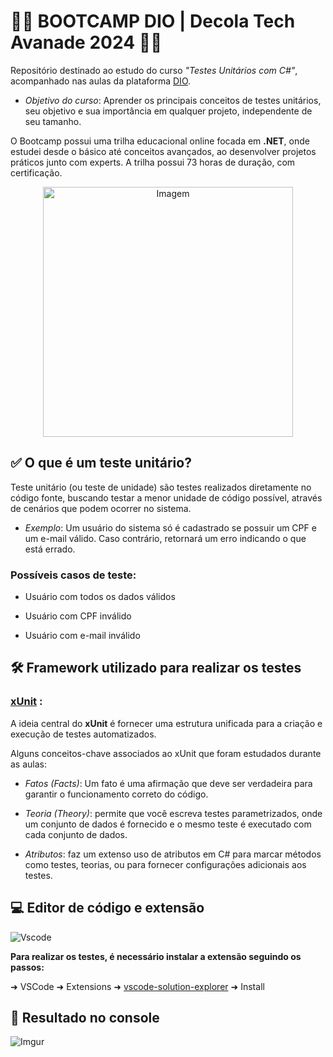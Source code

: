 # 👩‍💻 BOOTCAMP DIO | Decola Tech Avanade 2024 👩‍💻

Repositório destinado ao estudo do curso _"Testes Unitários com C#"_, acompanhado nas aulas da plataforma [DIO](https://www.dio.me/).

- _Objetivo do curso_: Aprender os principais conceitos de testes unitários, seu
objetivo e sua importância em qualquer projeto,
independente de seu tamanho.

O Bootcamp possui uma trilha educacional online focada em **.NET**, onde estudei desde o básico até conceitos avançados, ao desenvolver projetos práticos junto com experts. A trilha possui 73 horas de duração, com certificação.

<p align="center">
  <img height="400" src="https://i.imgur.com/wNS4mRt.png" alt="Imagem">
</p>

## ✅ O que é um teste unitário?

Teste unitário (ou teste de unidade) são testes realizados
diretamente no código fonte, buscando testar a menor
unidade de código possível, através de cenários que podem
ocorrer no sistema.

- _Exemplo_: Um usuário do sistema só é cadastrado se possuir
um CPF e um e-mail válido. Caso contrário, retornará um erro
indicando o que está errado.

### Possíveis casos de teste:

- Usuário com todos os dados válidos

- Usuário com CPF inválido

- Usuário com e-mail inválido

## 🛠️ Framework utilizado para realizar os testes

### [xUnit](https://xunit.net/docs/getting-started/netcore/cmdline) :

A ideia central do **xUnit** é fornecer uma estrutura unificada para a criação e execução de testes automatizados.

Alguns conceitos-chave associados ao xUnit que foram estudados durante as aulas:

- _Fatos (Facts)_: Um fato é uma afirmação que deve ser verdadeira para garantir o funcionamento correto do código.

- _Teoria (Theory)_: permite que você escreva testes parametrizados, onde um conjunto de dados é fornecido e o mesmo teste é executado com cada conjunto de dados.

- _Atributos_: faz um extenso uso de atributos em C# para marcar métodos como testes, teorias, ou para fornecer configurações adicionais aos testes.

## 💻 Editor de código e extensão 

![Vscode](https://img.shields.io/badge/Vscode-007ACC?style=for-the-badge&logo=visual-studio-code&logoColor=white)

**Para realizar os testes, é necessário instalar a extensão seguindo os passos:**

➜ VSCode ➜ Extensions ➜ [vscode-solution-explorer](https://marketplace.visualstudio.com/items?itemName=fernandoescolar.vscode-solution-explorer) ➜ Install

## 📃 Resultado no console

![Imgur](https://i.imgur.com/CeVQEGb.png)
